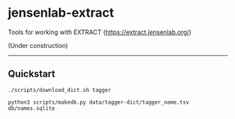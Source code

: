# jensenlab-extract

Tools for working with EXTRACT (https://extract.jensenlab.org/)

(Under construction)

---

## Quickstart

```
./scripts/download_dict.sh tagger

python3 scripts/makedb.py data/tagger-dict/tagger_name.tsv db/names.sqlite
```
